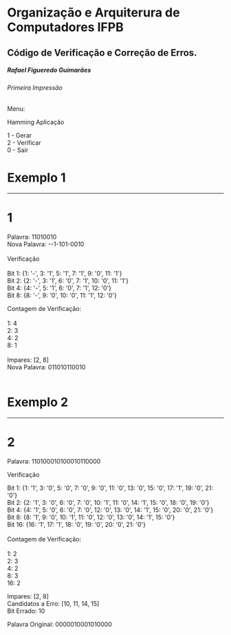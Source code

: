 # Organização e Arquiterura de Computadores IFPB
## Código de Verificação e Correção de Erros.
##### Rafael Figueredo Guimarães <br />

###### Primeira Impressão<br />

Menu:

<p>    Hamming Aplicação

1 - Gerar <br />
2 - Verificar <br />
0 - Sair <br />
</p>

# Exemplo 1
---------------------------------------------
# 1
Palavra: 11010010 <br />
Nova Palavra: --1-101-0010 <br />
<br />
Verificação<br />
<br />
Bit 1: {1: '-', 3: '1', 5: '1', 7: '1', 9: '0', 11: '1'} <br />
Bit 2: {2: '-', 3: '1', 6: '0', 7: '1', 10: '0', 11: '1'} <br />
Bit 4: {4: '-', 5: '1', 6: '0', 7: '1', 12: '0'} <br />
Bit 8: {8: '-', 9: '0', 10: '0', 11: '1', 12: '0'} <br />

Contagem de Verificação:<br />
<br />
1: 4 <br />
2: 3 <br />
4: 2 <br />
8: 1 <br />
<br />
Impares: [2, 8] <br />
Nova Palavra: 011010110010 <br />
<br />
# Exemplo 2
---------------------------------------------

# 2
Palavra: 110100010100010110000<br />

Verificação<br />

Bit 1: {1: '1', 3: '0', 5: '0', 7: '0', 9: '0', 11: '0', 13: '0', 15: '0', 17: '1', 19: '0', 21: '0'}<br />
Bit 2: {2: '1', 3: '0', 6: '0', 7: '0', 10: '1', 11: '0', 14: '1', 15: '0', 18: '0', 19: '0'}<br />
Bit 4: {4: '1', 5: '0', 6: '0', 7: '0', 12: '0', 13: '0', 14: '1', 15: '0', 20: '0', 21: '0'}<br />
Bit 8: {8: '1', 9: '0', 10: '1', 11: '0', 12: '0', 13: '0', 14: '1', 15: '0'}<br />
Bit 16: {16: '1', 17: '1', 18: '0', 19: '0', 20: '0', 21: '0'}<br />
<br />
Contagem de Verificação:<br />
<br />
1: 2<br />
2: 3<br />
4: 2<br />
8: 3<br />
16: 2<br />

Impares: [2, 8]<br />
Candidatos a Erro: [10, 11, 14, 15]<br />
Bit Errado: 10<br />

Palavra Original: 0000010001010000<br />
